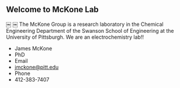 ## Welcome to  McKone Lab
￼ ￼ 
The McKone Group is a research laboratory in the Chemical Engineering Department of the Swanson School of Engineering at the University of Pittsburgh.
We are an electrochemistry lab!!

- James McKone
- PhD
- Email
- jmckone@pitt.edu 
- Phone
- 412-383-7407 

